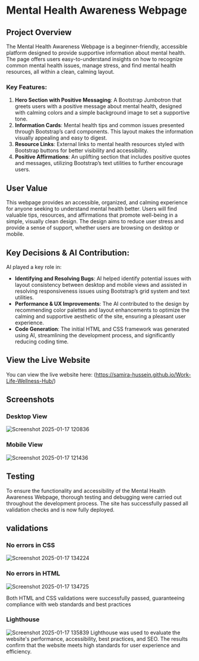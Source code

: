 # Mental Health Awareness Webpage

## Project Overview
The Mental Health Awareness Webpage is a beginner-friendly, accessible platform designed to provide supportive information about mental health. The page offers users easy-to-understand insights on how to recognize common mental health issues, manage stress, and find mental health resources, all within a clean, calming layout.

### Key Features:
1. **Hero Section with Positive Messaging**: A Bootstrap Jumbotron that greets users with a positive message about mental health, designed with calming colors and a simple background image to set a supportive tone.
2. **Information Cards**: Mental health tips and common issues presented through Bootstrap’s card components. This layout makes the information visually appealing and easy to digest.
3. **Resource Links**: External links to mental health resources styled with Bootstrap buttons for better visibility and accessibility.
4. **Positive Affirmations**: An uplifting section that includes positive quotes and messages, utilizing Bootstrap’s text utilities to further encourage users.

## User Value
This webpage provides an accessible, organized, and calming experience for anyone seeking to understand mental health better. Users will find valuable tips, resources, and affirmations that promote well-being in a simple, visually clean design. The design aims to reduce user stress and provide a sense of support, whether users are browsing on desktop or mobile.

## Key Decisions & AI Contribution:
AI played a key role in:
- **Identifying and Resolving Bugs**: AI helped identify potential issues with layout consistency between desktop and mobile views and assisted in resolving responsiveness issues using Bootstrap’s grid system and text utilities.
- **Performance & UX Improvements**: The AI contributed to the design by recommending color palettes and layout enhancements to optimize the calming and supportive aesthetic of the site, ensuring a pleasant user experience.
- **Code Generation**: The initial HTML and CSS framework was generated using AI, streamlining the development process, and significantly reducing coding time.


## View the Live Website
You can view the live website here: (https://samira-hussein.github.io/Work-Life-Wellness-Hub/)

## Screenshots

### Desktop View
![Screenshot 2025-01-17 120836](https://github.com/user-attachments/assets/f7c387e6-9097-40bf-86b9-563dc2cdf957)

### Mobile View
![Screenshot 2025-01-17 121436](https://github.com/user-attachments/assets/949bcb65-6fe9-4426-8ca7-93943140f805)

## Testing 
To ensure the functionality and accessibility of the Mental Health Awareness Webpage, thorough testing and debugging were carried out throughout the development process. The site has successfully passed all validation checks and is now fully deployed.

## validations

### No errors in CSS
![Screenshot 2025-01-17 134224](https://github.com/user-attachments/assets/3b308c01-d6c8-478c-97a5-4a649bf6e768)

### No errors in HTML 
![Screenshot 2025-01-17 134725](https://github.com/user-attachments/assets/ec750456-b392-41d3-9a42-3e31b423b732)

Both HTML and CSS validations were successfully passed, guaranteeing compliance with web standards and best practices

### Lighthouse 
![Screenshot 2025-01-17 135839](https://github.com/user-attachments/assets/e3638512-49a2-471f-be0d-7038e7b7329f)
Lighthouse was used to evaluate the website's performance, accessibility, best practices, and SEO. The results confirm that the website meets high standards for user experience and efficiency.




